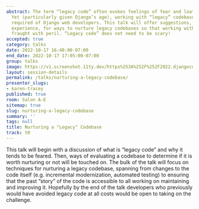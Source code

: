 ```yaml
---
abstract: The term “legacy code” often evokes feelings of fear and loathing in developers.
  Yet (particularly given Django’s age), working with “legacy” codebases is often
  required of Django web developers. This talk will offer suggestions, drawn from
  experience, for ways to nurture legacy codebases so that working with them is not
  fraught with peril. “Legacy code” does not need to be scary!
accepted: true
category: talks
date: 2022-10-17 16:40:00-07:00
end_date: 2022-10-17 17:05:00-07:00
group: talks
image: https://v1.screenshot.11ty.dev/https%253A%252F%252F2022.djangocon.us%252Fpresenters%252Fkaren-tracey/opengraph/
layout: session-details
permalink: /talks/nurturing-a-legacy-codebase/
presenter_slugs:
- karen-tracey
published: true
room: Salon A-E
sitemap: true
slug: nurturing-a-legacy-codebase
summary: ''
tags: null
title: Nurturing a "Legacy" Codebase
track: t0
---
```


This talk will begin with a discussion of what is “legacy code” and why it tends to be feared. Then, ways of evaluating a codebase to determine if it is worth nurturing or not will be touched on. The bulk of the talk will focus on techniques for nurturing a legacy codebase, spanning from changes to the code itself (e.g. incremental modernization, automated testing) to ensuring that the past “story” of the code is accessible to all working on maintaining and improving it.  Hopefully by the end of the talk developers who previously would have avoided legacy code at all costs would be open to taking on the challenge.
